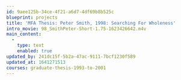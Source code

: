 ```yaml
---
id: 9aee125b-34ce-4f21-a6d7-4df69b8b525c
blueprint: projects
title: 'MFA Thesis: Peter Smith, 1998: Searching For Wholeness'
intro_movie: 98_SmithPeter-Short-1.75-1623426642.m4v
main_content:
  -
    type: text
    enabled: true
updated_by: 241dc15f-5b2a-47ac-9111-7bcf1230f589
updated_at: 1641271513
courses: graduate-thesis-1993-to-2001
---
```

